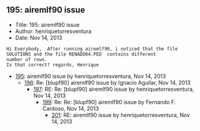 ## 195: airemlf90 issue

- Title: 195: airemlf90 issue
- Author: henriquetorresventura
- Date: Nov 14, 2013

```
Hi Everybody,  After running airemlf90, i noticed that the file SOLUTIONS and the file RENADD04.PED  contains different
number of rows.
Is that correct? regards, Henrique
```

- [195](0195.md): airemlf90 issue by henriquetorresventura, Nov 14, 2013
    - [196](0196.md): Re: [blupf90] airemlf90 issue by Ignacio Aguilar, Nov 14, 2013
        - [197](0197.md): RE: Re: [blupf90] airemlf90 issue by henriquetorresventura, Nov 14, 2013
            - [199](0199.md): Re: Re: [blupf90] airemlf90 issue by Fernando F. Cardoso, Nov 14, 2013
                - [201](0201.md): RE: airemlf90 issue by henriquetorresventura, Nov 14, 2013
